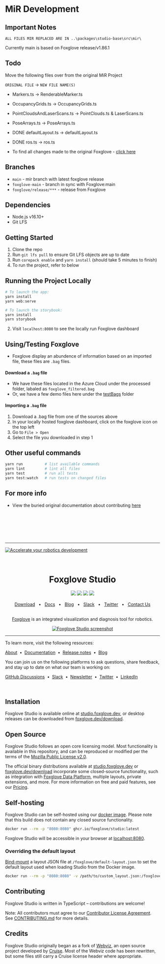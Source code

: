 # MiR Development

## Important Notes
```ALL FILES MIR REPLACED ARE IN ..\packages\studio-base\src\mir\```

Currently main is based on Foxglove release/v1.86.1

## Todo
Move the following files over from the original MiR Project

```ORIGINAL FILE``` -> ```NEW FILE NAME(S)```
- Markers.ts -> RenderableMarker.ts
- OccupancyGrids.ts -> OccupancyGrids.ts
- PointCloudsAndLaserScans.ts -> PointClouds.ts & LaserScans.ts
- PoseArrays.ts -> PoseArrays.ts
- DONE defaultLayout.ts -> defaultLayout.ts
- DONE ros.ts -> ros.ts

- To find all changes made to the original Foxglove - [click here](https://git.mirdev.net/mir/mir_webviz/compare/f4df0c61a991c1748ee6310dc1ddd1b9dbea5166...a1b7b0dfed69a6608efd9c14725f594e49f304b5#diff-7dfff5ca17f0e222d78425aed7571117240cdc82)

## Branches
- ```main``` - mir branch with latest foxglove release
- ```foxglove-main``` - branch in sync with Foxglove:main
- ```foxglove/release/***``` - release from Foxglove

## Dependencies
- Node.js v16.10+
- Git LFS

## Getting Started

1. Clone the repo
2. Run ```git lfs pull``` to ensure Git LFS objects are up to date
2. Run ```corepack enable``` and ```yarn install``` (should take 5 minutes to finish)
4. To run the project, refer to below

## Running the Project Locally
```sh
# To launch the app:
yarn install
yarn web:serve

# To launch the storybook:
yarn install
yarn storybook
```
2. Visit ```localhost:8080``` to see the locally run Foxglove dashboard

## Using/Testing Foxglove
- Foxglove display an abundence of information based on an imported file, these files are ```.bag``` files.

#### Download a ```.bag``` file
- We have these files located in the Azure Cloud under the processed folder, labaled as ```foxglove_filtered.bag```
- Or, we have a few demo files here under the [testBags](https://github.com/askchrisn/Foxglove/tree/main/exampleBagFiles) folder

#### Importing a ```.bag``` file
1. Download a .bag file from one of the sources above
1. In your locally hosted foxglove dashboard, click on the foxglove icon on the top left
2. Go to ```File > Open```
3. Select the file you downloaded in step 1

## Other useful commands

```sh
yarn run          # list available commands
yarn lint         # lint all files
yarn test         # run all tests
yarn test:watch   # run tests on changed files
```
## For more info
- View the buried original documentation about contributing [here](https://github.com/foxglove/studio/edit/main/CONTRIBUTING.md)

<br/>
<br/>
<br/>
<br/>
<br/>

<hr />

[![Accelerate your robotics development](https://user-images.githubusercontent.com/14011012/195918769-5aaeedf3-5de2-48fb-951e-7399f2b9e190.png)](https://foxglove.dev)

<br/>

<div align="center">
    <h1>Foxglove Studio</h1>
    <a href="https://github.com/foxglove/studio/releases"><img src="https://img.shields.io/github/v/release/foxglove/studio?label=version" /></a>
    <a href="https://github.com/foxglove/studio/blob/main/LICENSE"><img src="https://img.shields.io/github/license/foxglove/studio" /></a>
    <a href="https://github.com/orgs/foxglove/discussions"><img src="https://img.shields.io/github/discussions/foxglove/community.svg?logo=github" /></a>
    <a href="https://foxglove.dev/slack"><img src="https://img.shields.io/badge/chat-slack-purple.svg?logo=slack" /></a>
    <br />
    <br />
    <a href="https://foxglove.dev/download">Download</a>
    <span>&nbsp;&nbsp;•&nbsp;&nbsp;</span>
    <a href="https://docs.foxglove.dev/docs">Docs</a>
    <span>&nbsp;&nbsp;•&nbsp;&nbsp;</span>
    <a href="https://foxglove.dev/blog">Blog</a>
    <span>&nbsp;&nbsp;•&nbsp;&nbsp;</span>
    <a href="https://foxglove.dev/slack">Slack</a>
    <span>&nbsp;&nbsp;•&nbsp;&nbsp;</span>
    <a href="https://twitter.com/foxglovedev">Twitter</a>
    <span>&nbsp;&nbsp;•&nbsp;&nbsp;</span>
    <a href="https://foxglove.dev/contact">Contact Us</a>
  <br />
  <br />

[Foxglove](https://foxglove.dev) is an integrated visualization and diagnosis tool for robotics.

  <p align="center">
    <a href="https://foxglove.dev"><img alt="Foxglove Studio screenshot" src="/resources/screenshot.png"></a>
  </p>
</div>

<hr />

To learn more, visit the following resources:

[About](https://foxglove.dev/about)
&nbsp;•&nbsp;
[Documentation](https://docs.foxglove.dev/docs)
&nbsp;•&nbsp;
[Release notes](https://github.com/foxglove/studio/releases)
&nbsp;•&nbsp;
[Blog](https://foxglove.dev/blog)

You can join us on the following platforms to ask questions, share feedback, and stay up to date on what our team is working on:

[GitHub Discussions](https://github.com/orgs/foxglove/discussions)
&nbsp;•&nbsp;
[Slack](https://foxglove.dev/slack)
&nbsp;•&nbsp;
[Newsletter](https://foxglove.dev/#footer)
&nbsp;•&nbsp;
[Twitter](https://twitter.com/foxglovedev)
&nbsp;•&nbsp;
[LinkedIn](https://www.linkedin.com/company/foxglovedev/)

<br />

## Installation

Foxglove Studio is available online at [studio.foxglove.dev](https://studio.foxglove.dev/), or desktop releases can be downloaded from [foxglove.dev/download](https://foxglove.dev/download).

## Open Source

Foxglove Studio follows an open core licensing model. Most functionality is available in this repository, and can be reproduced or modified per the terms of the [Mozilla Public License v2.0](/LICENSE).

The official binary distributions available at [studio.foxglove.dev](https://studio.foxglove.dev/) or [foxglove.dev/download](https://foxglove.dev/download) incorporate some closed-source functionality, such as integration with [Foxglove Data Platform](https://foxglove.dev/data-platform), multiple layouts, private extensions, and more. For more information on free and paid features, see our [Pricing](https://foxglove.dev/pricing).

## Self-hosting

Foxglove Studio can be self-hosted using our [docker image](https://ghcr.io/foxglove/studio). Please note that this build does not contain any closed source functionality.

```sh
docker run --rm -p "8080:8080" ghcr.io/foxglove/studio:latest
```

Foxglove Studio will be accessible in your browser at [localhost:8080](http://localhost:8080/).

### Overriding the default layout

[Bind-mount](https://docs.docker.com/storage/bind-mounts/) a layout JSON file at `/foxglove/default-layout.json` to set the default layout used when loading Studio from the Docker image.

```sh
docker run --rm -p "8080:8080" -v /path/to/custom_layout.json:/foxglove/default-layout.json ghcr.io/foxglove/studio:latest
```

## Contributing

Foxglove Studio is written in TypeScript – contributions are welcome!

Note: All contributors must agree to our [Contributor License Agreement](https://github.com/foxglove/cla). See [CONTRIBUTING.md](CONTRIBUTING.md) for more details.

## Credits

Foxglove Studio originally began as a fork of [Webviz](https://github.com/cruise-automation/webviz), an open source project developed by [Cruise](https://getcruise.com/). Most of the Webviz code has been rewritten, but some files still carry a Cruise license header where appropriate.
